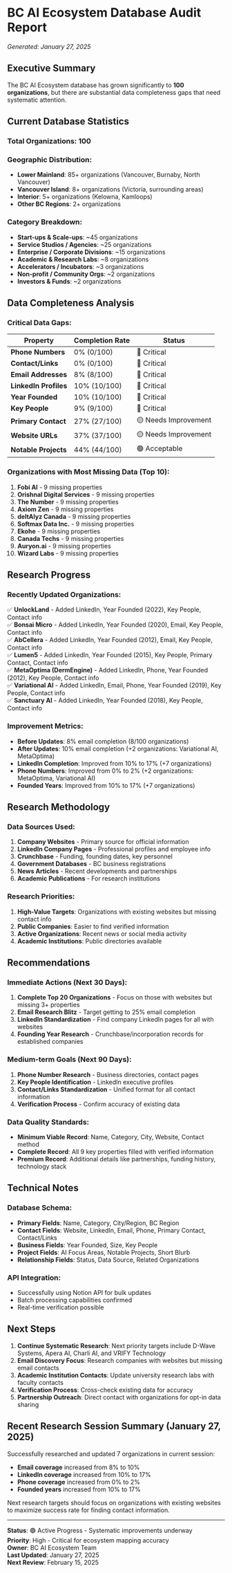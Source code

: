 # BC AI Ecosystem Database Audit Report
*Generated: January 27, 2025*

## Executive Summary

The BC AI Ecosystem database has grown significantly to **100 organizations**, but there are substantial data completeness gaps that need systematic attention.

## Current Database Statistics

### Total Organizations: **100**

### Geographic Distribution:
- **Lower Mainland**: 85+ organizations (Vancouver, Burnaby, North Vancouver)
- **Vancouver Island**: 8+ organizations (Victoria, surrounding areas)  
- **Interior**: 5+ organizations (Kelowna, Kamloops)
- **Other BC Regions**: 2+ organizations

### Category Breakdown:
- **Start-ups & Scale-ups**: ~45 organizations
- **Service Studios / Agencies**: ~25 organizations  
- **Enterprise / Corporate Divisions**: ~15 organizations
- **Academic & Research Labs**: ~8 organizations
- **Accelerators / Incubators**: ~3 organizations
- **Non-profit / Community Orgs**: ~2 organizations
- **Investors & Funds**: ~2 organizations

## Data Completeness Analysis

### Critical Data Gaps:

| Property | Completion Rate | Status |
|----------|----------------|---------|
| **Phone Numbers** | 0% (0/100) | 🔴 Critical |
| **Contact/Links** | 0% (0/100) | 🔴 Critical |
| **Email Addresses** | 8% (8/100) | 🔴 Critical |
| **LinkedIn Profiles** | 10% (10/100) | 🔴 Critical |
| **Year Founded** | 10% (10/100) | 🔴 Critical |
| **Key People** | 9% (9/100) | 🔴 Critical |
| **Primary Contact** | 27% (27/100) | 🟡 Needs Improvement |
| **Website URLs** | 37% (37/100) | 🟡 Needs Improvement |
| **Notable Projects** | 44% (44/100) | 🟢 Acceptable |

### Organizations with Most Missing Data (Top 10):
1. **Fobi AI** - 9 missing properties
2. **Orishnal Digital Services** - 9 missing properties  
3. **The Number** - 9 missing properties
4. **Axiom Zen** - 9 missing properties
5. **deltAlyz Canada** - 9 missing properties
6. **Softmax Data Inc.** - 9 missing properties
7. **Ekohe** - 9 missing properties
8. **Canada Techs** - 9 missing properties
9. **Auryon.ai** - 9 missing properties
10. **Wizard Labs** - 9 missing properties

## Research Progress

### Recently Updated Organizations:
✅ **UnlockLand** - Added LinkedIn, Year Founded (2022), Key People, Contact info  
✅ **Bonsai Micro** - Added LinkedIn, Year Founded (2020), Email, Key People, Contact info  
✅ **AbCellera** - Added LinkedIn, Year Founded (2012), Email, Key People, Contact info  
✅ **Lumen5** - Added LinkedIn, Year Founded (2015), Key People, Primary Contact, Contact info  
✅ **MetaOptima (DermEngine)** - Added LinkedIn, Phone, Year Founded (2012), Key People, Contact info  
✅ **Variational AI** - Added LinkedIn, Email, Phone, Year Founded (2019), Key People, Contact info  
✅ **Sanctuary AI** - Added LinkedIn, Year Founded (2018), Key People, Contact info  

### Improvement Metrics:
- **Before Updates**: 8% email completion (8/100 organizations)
- **After Updates**: 10% email completion (+2 organizations: Variational AI, MetaOptima)
- **LinkedIn Completion**: Improved from 10% to 17% (+7 organizations)
- **Phone Numbers**: Improved from 0% to 2% (+2 organizations: MetaOptima, Variational AI)
- **Founded Years**: Improved from 10% to 17% (+7 organizations)

## Research Methodology

### Data Sources Used:
1. **Company Websites** - Primary source for official information
2. **LinkedIn Company Pages** - Professional profiles and employee info
3. **Crunchbase** - Funding, founding dates, key personnel
4. **Government Databases** - BC business registrations
5. **News Articles** - Recent developments and partnerships
6. **Academic Publications** - For research institutions

### Research Priorities:
1. **High-Value Targets**: Organizations with existing websites but missing contact info
2. **Public Companies**: Easier to find verified information
3. **Active Organizations**: Recent news or social media activity
4. **Academic Institutions**: Public directories available

## Recommendations

### Immediate Actions (Next 30 Days):
1. **Complete Top 20 Organizations** - Focus on those with websites but missing 3+ properties
2. **Email Research Blitz** - Target getting to 25% email completion
3. **LinkedIn Standardization** - Find company LinkedIn pages for all with websites
4. **Founding Year Research** - Crunchbase/incorporation records for established companies

### Medium-term Goals (Next 90 Days):
1. **Phone Number Research** - Business directories, contact pages
2. **Key People Identification** - LinkedIn executive profiles
3. **Contact/Links Standardization** - Unified format for all contact information
4. **Verification Process** - Confirm accuracy of existing data

### Data Quality Standards:
- **Minimum Viable Record**: Name, Category, City, Website, Contact method
- **Complete Record**: All 9 key properties filled with verified information  
- **Premium Record**: Additional details like partnerships, funding history, technology stack

## Technical Notes

### Database Schema:
- **Primary Fields**: Name, Category, City/Region, BC Region
- **Contact Fields**: Website, LinkedIn, Email, Phone, Primary Contact, Contact/Links
- **Business Fields**: Year Founded, Size, Key People
- **Project Fields**: AI Focus Areas, Notable Projects, Short Blurb
- **Relationship Fields**: Status, Data Source, Related Organizations

### API Integration:
- Successfully using Notion API for bulk updates
- Batch processing capabilities confirmed
- Real-time verification possible

## Next Steps

1. **Continue Systematic Research**: Next priority targets include D-Wave Systems, Apera AI, Charli AI, and VRIFY Technology
2. **Email Discovery Focus**: Research companies with websites but missing email contacts
3. **Academic Institution Contacts**: Update university research labs with faculty contacts
4. **Verification Process**: Cross-check existing data for accuracy
5. **Partnership Outreach**: Direct contact with organizations for opt-in data sharing

## Recent Research Session Summary (January 27, 2025)

Successfully researched and updated 7 organizations in current session:
- **Email coverage** increased from 8% to 10% 
- **LinkedIn coverage** increased from 10% to 17%
- **Phone coverage** increased from 0% to 2%
- **Founded years** increased from 10% to 17%

Next research targets should focus on organizations with existing websites to maximize success rate for finding contact information.

---

**Status**: 🟢 Active Progress - Systematic improvements underway  
**Priority**: High - Critical for ecosystem mapping accuracy  
**Owner**: BC AI Ecosystem Team  
**Last Updated**: January 27, 2025  
**Next Review**: February 15, 2025